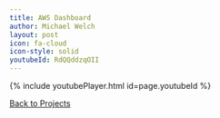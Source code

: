 ```yaml
---
title: AWS Dashboard
author: Michael Welch
layout: post
icon: fa-cloud
icon-style: solid
youtubeId: RdQQddzqOII
---
```

{% include youtubePlayer.html id=page.youtubeId %}

<a href="/blog">Back to Projects</a>